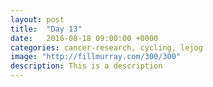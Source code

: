 ```yaml
---
layout: post
title:  "Day 13"
date:   2016-08-18 09:00:00 +0000
categories: cancer-research, cycling, lejog
image: "http://fillmurray.com/300/300"
description: This is a description
---
```


